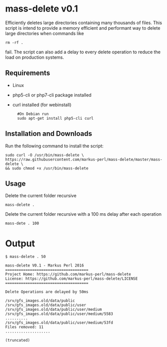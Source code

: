 mass-delete v0.1
==========

Efficiently deletes large directories containing many thousands of files. This script is intend to provide a memory efficient and performant way to delete large directories when commands like 

	rm -rf .

fail. The script can also add a delay to every delete operation to reduce the load on production systems.

Requirements
------------

* Linux
* php5-cli or php7-cli package installed
* curl installed (for webinstall)

		#On Debian run
		sudo apt-get install php5-cli curl



Installation and Downloads
--------------------------

Run the following command to install the script:

	sudo curl -O /usr/bin/mass-delete \
	https://raw.githubusercontent.com/markus-perl/mass-delete/master/mass-delete \
	&& sudo chmod +x /usr/bin/mass-delete


Usage
-----

Delete the current folder recursive
	
	mass-delete .
	
Delete the current folder recursive with a 100 ms delay after each operation

	mass-dete . 100
	
Output
======

````
$ mass-delete . 50

mass-delete V0.1 - Markus Perl 2016
=====================================
Project Home: https://github.com/markus-perl/mass-delete
License: https://github.com/markus-perl/mass-delete/LICENSE
=====================================

Delete Operations are delayed by 50ms

/srv/gfs_images.old/data/public
/srv/gfs_images.old/data/public/user
/srv/gfs_images.old/data/public/user/medium
/srv/gfs_images.old/data/public/user/medium/5583
..........
/srv/gfs_images.old/data/public/user/medium/53fd
Files removed: 11
....................

(truncated)
````

